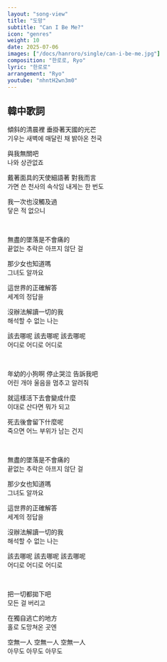 ```yaml
---
layout: "song-view"
title: "도망"
subtitle: "Can I Be Me?"
icon: "genres"
weight: 10
date: 2025-07-06
images: ["/docs/hanroro/single/can-i-be-me.jpg"]
composition: "한로로, Ryo"
lyric: "한로로"
arrangement: "Ryo"
youtube: "nhntH2wn3m0"
---
```


## 韓中歌詞

傾斜的清晨裡 垂掛著天國的光芒  
기우는 새벽에 매달린 채 밝아온 천국  

與我無關吧  
나와 상관없죠  

戴著面具的天使細語著 對我而言  
가면 쓴 천사의 속삭임 내게는 한 번도  

我一次也沒觸及過  
닿은 적 없으니  

<br>

無盡的墜落是不會痛的  
끝없는 추락은 아프지 않단 걸  

那少女也知道嗎  
그녀도 알까요  

這世界的正確解答  
세계의 정답을  

沒辦法解讀一切的我  
해석할 수 없는 나는  

該去哪呢 該去哪呢 該去哪呢  
어디로 어디로 어디로  

<br>

年幼的小狗啊 停止哭泣 告訴我吧  
어린 개야 울음을 멈추고 알려줘  

就這樣活下去會變成什麼  
이대로 산다면 뭐가 되고  

死去後會留下什麼呢  
죽으면 어느 부위가 남는 건지  

<br>

無盡的墜落是不會痛的  
끝없는 추락은 아프지 않단 걸  

那少女也知道嗎  
그녀도 알까요  

這世界的正確解答  
세계의 정답을  

沒辦法解讀一切的我  
해석할 수 없는 나는  

該去哪呢 該去哪呢 該去哪呢  
어디로 어디로 어디로  

<br>

把一切都拋下吧  
모든 걸 버리고  

在獨自逃亡的地方  
홀로 도망쳐온 곳엔  

空無一人 空無一人 空無一人  
아무도 아무도 아무도  
